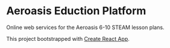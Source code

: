 # Aeroasis Eduction Platform

Online web services for the Aeroasis 6-10 STEAM lesson plans.

This project bootstrapped with [Create React App](https://github.com/facebook/create-react-app).
